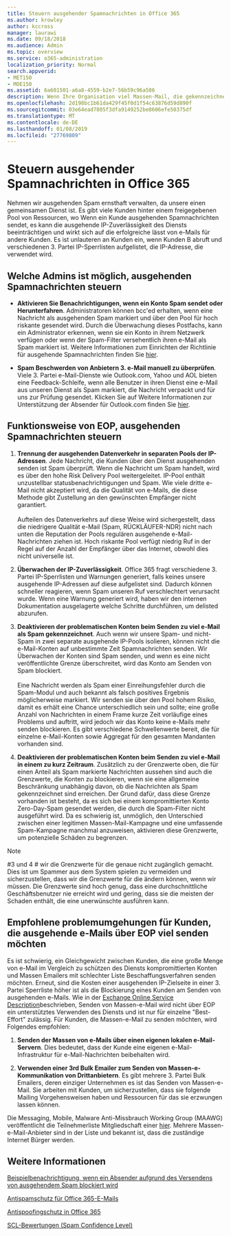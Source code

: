 ```yaml
---
title: Steuern ausgehender Spamnachrichten in Office 365
ms.author: krowley
author: kccross
manager: laurawi
ms.date: 09/18/2018
ms.audience: Admin
ms.topic: overview
ms.service: o365-administration
localization_priority: Normal
search.appverid:
- MET150
- MOE150
ms.assetid: 6a601501-a6a8-4559-b2e7-56b59c96a586
description: Wenn Ihre Organisation viel Massen-Mail, die gekennzeichnet ist als Spam sendet, konnte geblockt abrufen Senden von e-Mails mit Office 365. Lesen Sie diesen Artikel erfahren Sie mehr darüber, warum dies geschieht und was Sie genauer darüber machen können.
ms.openlocfilehash: 2d198bc1b61da429f45f0d1f54c63876d59d890f
ms.sourcegitcommit: 03e64ead7805f3dfa9149252be8606efe50375df
ms.translationtype: MT
ms.contentlocale: de-DE
ms.lasthandoff: 01/08/2019
ms.locfileid: "27769809"
---
```

# <a name="controlling-outbound-spam-in-office-365"></a>Steuern ausgehender Spamnachrichten in Office 365

Nehmen wir ausgehenden Spam ernsthaft verwalten, da unsere einen gemeinsamen Dienst ist.  Es gibt viele Kunden hinter einem freigegebenen Pool von Ressourcen, wo Wenn ein Kunde ausgehenden Spamnachrichten sendet, es kann die ausgehende IP-Zuverlässigkeit des Diensts beeinträchtigen und wirkt sich auf die erfolgreiche lässt von e-Mails für andere Kunden. Es ist unlauteren an Kunden ein, wenn Kunden B abruft und verschiedenen 3. Partei IP-Sperrlisten aufgelistet, die IP-Adresse, die verwendet wird.

## <a name="what-admins-can-do-to-control-outbound-spam"></a>Welche Admins ist möglich, ausgehenden Spamnachrichten steuern

- **Aktivieren Sie Benachrichtigungen, wenn ein Konto Spam sendet oder Herunterfahren**. Administratoren können bcc'ed erhalten, wenn eine Nachricht als ausgehenden Spam markiert und über den Pool für hoch riskante gesendet wird. Durch die Überwachung dieses Postfachs, kann ein Administrator erkennen, wenn sie ein Konto in ihrem Netzwerk verfügen oder wenn der Spam-Filter versehentlich ihren e-Mail als Spam markiert ist.  Weitere Informationen zum Einrichten der Richtlinie für ausgehende Spamnachrichten finden Sie [hier](configure-the-outbound-spam-policy.md).
 
- **Spam Beschwerden von Anbietern 3. e-Mail manuell zu überprüfen**. Viele 3. Partei e-Mail-Dienste wie Outlook.com, Yahoo und AOL bieten eine Feedback-Schleife, wenn alle Benutzer in ihren Dienst eine e-Mail aus unseren Dienst als Spam markiert, die Nachricht verpackt und für uns zur Prüfung gesendet. Klicken Sie auf Weitere Informationen zur Unterstützung der Absender für Outlook.com finden Sie [hier](https://sendersupport.olc.protection.outlook.com/pm/services.aspx).

## <a name="what-eop-does-to-control-outbound-spam"></a>Funktionsweise von EOP, ausgehenden Spamnachrichten steuern 

1. **Trennung der ausgehenden Datenverkehr in separaten Pools der IP-Adressen**. Jede Nachricht, die Kunden über den Dienst ausgehenden senden ist Spam überprüft. Wenn die Nachricht um Spam handelt, wird es über den hohe Risk Delivery Pool weitergeleitet. IP-Pool enthält unzustellbar statusbenachrichtigungen und Spam. Wie viele dritte e-Mail nicht akzeptiert wird, da die Qualität von e-Mails, die diese Methode gibt Zustellung an den gewünschten Empfänger nicht garantiert.<br/><br/>Aufteilen des Datenverkehrs auf diese Weise wird sichergestellt, dass die niedrigere Qualität e-Mail (Spam, RÜCKLÄUFER-NDR) nicht nach unten die Reputation der Pools regulären ausgehende e-Mail-Nachrichten ziehen ist. Hoch riskante Pool verfügt niedrig Ruf in der Regel auf der Anzahl der Empfänger über das Internet, obwohl dies nicht universelle ist. 

2. **Überwachen der IP-Zuverlässigkeit**. Office 365 fragt verschiedene 3. Partei IP-Sperrlisten und Warnungen generiert, falls keines unsere ausgehende IP-Adressen auf diese aufgelistet sind. Dadurch können schneller reagieren, wenn Spam unseren Ruf verschlechtert verursacht wurde. Wenn eine Warnung generiert wird, haben wir den internen Dokumentation ausgelagerte welche Schritte durchführen, um delisted abzurufen. 

3. **Deaktivieren der problematischen Konten beim Senden zu viel e-Mail als Spam gekennzeichnet**. Auch wenn wir unsere Spam- und nicht-Spam in zwei separate ausgehende IP-Pools isolieren, können nicht die e-Mail-Konten auf unbestimmte Zeit Spamnachrichten senden. Wir Überwachen der Konten sind Spam senden, und wenn es eine nicht veröffentlichte Grenze überschreitet, wird das Konto am Senden von Spam blockiert.<br/><br/>Eine Nachricht werden als Spam einer Einreihungsfehler durch die Spam-Modul und auch bekannt als falsch positives Ergebnis möglicherweise markiert. Wir senden sie über den Pool hohem Risiko, damit es erhält eine Chance unterschiedlich sein und sollte; eine große Anzahl von Nachrichten in einem Frame kurze Zeit vorläufige eines Problems und auftritt, wird jedoch wir das Konto keine e-Mails mehr senden blockieren. Es gibt verschiedene Schwellenwerte bereit, die für einzelne e-Mail-Konten sowie Aggregat für den gesamten Mandanten vorhanden sind.

4. **Deaktivieren der problematischen Konten beim Senden zu viel e-Mail in einem zu kurz Zeitraum**. Zusätzlich zu der Grenzwerte oben, die für einen Anteil als Spam markierte Nachrichten aussehen sind auch die Grenzwerte, die Konten zu blockieren, wenn sie eine allgemeine Beschränkung unabhängig davon, ob die Nachrichten als Spam gekennzeichnet sind erreichen. Der Grund dafür, dass diese Grenze vorhanden ist besteht, da es sich bei einem kompromittierten Konto Zero-Day-Spam gesendet werden, die durch die Spam-Filter nicht ausgeführt wird. Da es schwierig ist, unmöglich, den Unterschied zwischen einer legitimen Massen-Mail-Kampagne und eine umfassende Spam-Kampagne manchmal anzuweisen, aktivieren diese Grenzwerte, um potenzielle Schäden zu begrenzen.

> [!NOTE]
> #3 und 4 # wir die Grenzwerte für die genaue nicht zugänglich gemacht.  Dies ist um Spammer aus dem System spielen zu vermeiden und sicherzustellen, dass wir die Grenzwerte für die ändern können, wenn wir müssen. Die Grenzwerte sind hoch genug, dass eine durchschnittliche Geschäftsbenutzer nie erreicht wird und gering, dass sie die meisten der Schaden enthält, die eine unerwünschte ausführen kann. 

## <a name="recommended-workarounds-for-customers-who-want-to-send-outbound-a-lot-of-email-through-eop"></a>Empfohlene problemumgehungen für Kunden, die ausgehende e-Mails über EOP viel senden möchten

Es ist schwierig, ein Gleichgewicht zwischen Kunden, die eine große Menge von e-Mail im Vergleich zu schützen des Diensts kompromittierten Konten und Massen Emailers mit schlechter Liste Beschaffungsverfahren senden möchten. Erneut, sind die Kosten einer ausgehenden IP-Zielseite in einer 3. Partei Sperrliste höher ist als die Blockierung eines Kunden am Senden von ausgehenden e-Mails. Wie in der [Exchange Online Service Description](https://technet.microsoft.com/library/exchange-online-limits.aspx#RecipientLimits)beschrieben, Senden von Massen-e-Mail wird nicht über EOP ein unterstütztes Verwenden des Diensts und ist nur für einzelne "Best-Effort" zulässig. Für Kunden, die Massen-e-Mail zu senden möchten, wird Folgendes empfohlen:

1. **Senden der Massen von e-Mails über einen eigenen lokalen e-Mail-Servern**. Dies bedeutet, dass der Kunde eine eigenen e-Mail-Infrastruktur für e-Mail-Nachrichten beibehalten wird.

2. **Verwenden einer 3rd Bulk Emailer zum Senden von Massen-e-Kommunikation von Drittanbietern**. Es gibt mehrere 3. Partei Bulk Emailers, deren einziger Unternehmen es ist das Senden von Massen-e-Mail. Sie arbeiten mit Kunden, um sicherzustellen, dass sie folgende Mailing Vorgehensweisen haben und Ressourcen für das sie erzwungen lassen können. 

Die Messaging, Mobile, Malware Anti-Missbrauch Working Group (MAAWG) veröffentlicht die Teilnehmerliste Mitgliedschaft einer [hier](http://www.maawg.org/about/roster). Mehrere Massen-e-Mail-Anbieter sind in der Liste und bekannt ist, dass die zuständige Internet Bürger werden. 
  
## <a name="for-more-information"></a>Weitere Informationen

[Beispielbenachrichtigung, wenn ein Absender aufgrund des Versendens von ausgehendem Spam blockiert wird](sample-notification-when-a-sender-is-blocked-sending-outbound-spam.md)

[Antispamschutz für Office 365-E-Mails](anti-spam-protection.md)

[Antispoofingschutz in Office 365](anti-spoofing-protection.md)

[SCL-Bewertungen (Spam Confidence Level)](spam-confidence-levels.md)
